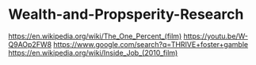 # Wealth-and-Propsperity-Research
https://en.wikipedia.org/wiki/The_One_Percent_(film) https://youtu.be/W-Q9AOp2FW8 https://www.google.com/search?q=THRIVE+foster+gamble https://en.wikipedia.org/wiki/Inside_Job_(2010_film)
